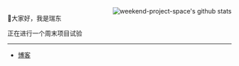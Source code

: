 

<img style="max-width: 360px" align="right" src="https://github-readme-stats.vercel.app/api?username=weekend-project-space&show_icons=true&icon_color=0366d6&bg_color=ffffff&hide_title=true&include_all_commits=true&count_private=true&hide_rank=true" alt="weekend-project-space's github stats"/>

👋大家好，我是瑞东

正在进行一个周末项目试验

---

- [博客](https://weekendproject.online/)
